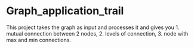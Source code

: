 # Graph_application_trail
This project takes the graph as input and processes it and gives you 1. mutual connection between 2 nodes, 2. levels of connection, 3. node with max and min connections.
